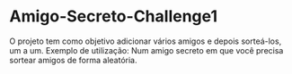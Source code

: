 # Amigo-Secreto-Challenge1

O projeto tem como objetivo adicionar vários amigos e depois sorteá-los, um a um. 
Exemplo de utilização: Num amigo secreto em que você precisa sortear amigos de forma aleatória.
